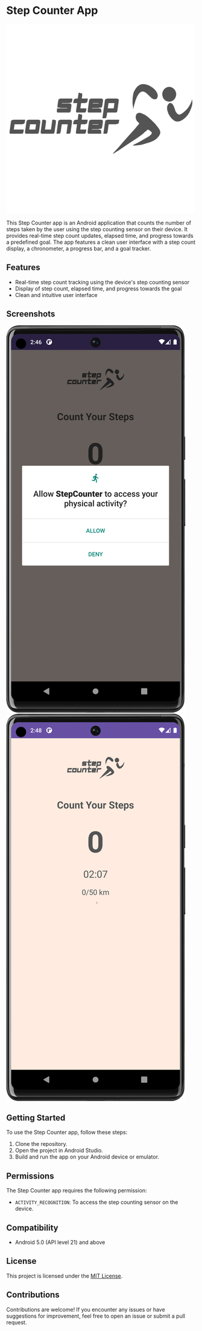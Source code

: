 # Step Counter App

![Step Counter App](app_logo.png)

This Step Counter app is an Android application that counts the number of steps taken by the user using the step counting sensor on their device. It provides real-time step count updates, elapsed time, and progress towards a predefined goal. The app features a clean user interface with a step count display, a chronometer, a progress bar, and a goal tracker.

## Features

- Real-time step count tracking using the device's step counting sensor
- Display of step count, elapsed time, and progress towards the goal
- Clean and intuitive user interface

## Screenshots

![Screenshot 1](screenshot_1.png)
![Screenshot 2](screenshot_2.png)

## Getting Started

To use the Step Counter app, follow these steps:

1. Clone the repository.
2. Open the project in Android Studio.
3. Build and run the app on your Android device or emulator.

## Permissions

The Step Counter app requires the following permission:

- `ACTIVITY_RECOGNITION`: To access the step counting sensor on the device.

## Compatibility

- Android 5.0 (API level 21) and above

## License

This project is licensed under the [MIT License](LICENSE).

## Contributions

Contributions are welcome! If you encounter any issues or have suggestions for improvement, feel free to open an issue or submit a pull request.


